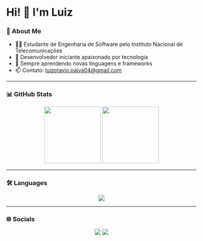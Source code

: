# Hi! 👋 I'm Luiz

### 🚀 About Me
- 👨‍💻 Estudante de Engenharia de Software pelo Instituto Nacional de Telecomunicações
- 🤖 Desenvolvedor iniciante apaixonado por tecnologia 
- 🌱 Sempre aprendendo novas linguagens e frameworks 
- 📫 Contato: [luizotavio.paiva04@gmail.com](mailto:luizotavio.paiva04@gmail.com)

---

### 📊 GitHub Stats
<div align="center">
  <img src="https://github-readme-stats.vercel.app/api?username=luizOtpaiva&show_icons=true&theme=radical" height="150"/>
  <img src="https://github-readme-stats.vercel.app/api/top-langs/?username=luizOtpaiva&layout=compact&theme=radical" height="150"/>
</div>

---

### 🛠️ Languages
<p align="center">
  <img src="https://skillicons.dev/icons?i=python,java,cpp,mysql,git,github" />
</p>

---

### 🌐 Socials
<p align="center">
  <a href="https://www.linkedin.com/in/luiz-ot%C3%A1vio-ribeiro-de-paiva/"><img src="https://img.shields.io/badge/LinkedIn-0A66C2?style=for-the-badge&logo=linkedin&logoColor=white"/></a>
   <a href="https://www.instagram.com/luizotavio1___/"><img src="https://img.shields.io/badge/Instagram-E4405F?style=for-the-badge&logo=instagram&logoColor=white"/></a>
</p>
